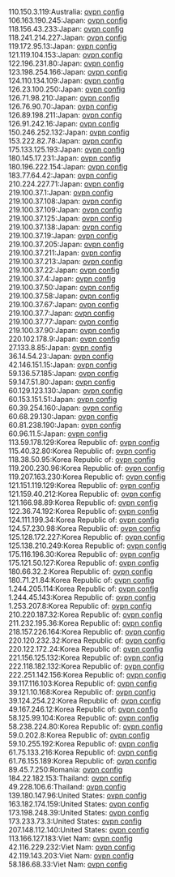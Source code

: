 110.150.3.119:Australia: [ovpn config](vpn/110_150_3_119.ovpn)  
106.163.190.245:Japan: [ovpn config](vpn/106_163_190_245.ovpn)  
118.156.43.233:Japan: [ovpn config](vpn/118_156_43_233.ovpn)  
118.241.214.227:Japan: [ovpn config](vpn/118_241_214_227.ovpn)  
119.172.95.13:Japan: [ovpn config](vpn/119_172_95_13.ovpn)  
121.119.104.153:Japan: [ovpn config](vpn/121_119_104_153.ovpn)  
122.196.231.80:Japan: [ovpn config](vpn/122_196_231_80.ovpn)  
123.198.254.166:Japan: [ovpn config](vpn/123_198_254_166.ovpn)  
124.110.134.109:Japan: [ovpn config](vpn/124_110_134_109.ovpn)  
126.23.100.250:Japan: [ovpn config](vpn/126_23_100_250.ovpn)  
126.71.98.210:Japan: [ovpn config](vpn/126_71_98_210.ovpn)  
126.76.90.70:Japan: [ovpn config](vpn/126_76_90_70.ovpn)  
126.89.198.211:Japan: [ovpn config](vpn/126_89_198_211.ovpn)  
126.91.242.16:Japan: [ovpn config](vpn/126_91_242_16.ovpn)  
150.246.252.132:Japan: [ovpn config](vpn/150_246_252_132.ovpn)  
153.222.82.78:Japan: [ovpn config](vpn/153_222_82_78.ovpn)  
175.133.125.193:Japan: [ovpn config](vpn/175_133_125_193.ovpn)  
180.145.17.231:Japan: [ovpn config](vpn/180_145_17_231.ovpn)  
180.196.222.154:Japan: [ovpn config](vpn/180_196_222_154.ovpn)  
183.77.64.42:Japan: [ovpn config](vpn/183_77_64_42.ovpn)  
210.224.227.71:Japan: [ovpn config](vpn/210_224_227_71.ovpn)  
219.100.37.1:Japan: [ovpn config](vpn/219_100_37_1.ovpn)  
219.100.37.108:Japan: [ovpn config](vpn/219_100_37_108.ovpn)  
219.100.37.109:Japan: [ovpn config](vpn/219_100_37_109.ovpn)  
219.100.37.125:Japan: [ovpn config](vpn/219_100_37_125.ovpn)  
219.100.37.138:Japan: [ovpn config](vpn/219_100_37_138.ovpn)  
219.100.37.19:Japan: [ovpn config](vpn/219_100_37_19.ovpn)  
219.100.37.205:Japan: [ovpn config](vpn/219_100_37_205.ovpn)  
219.100.37.211:Japan: [ovpn config](vpn/219_100_37_211.ovpn)  
219.100.37.213:Japan: [ovpn config](vpn/219_100_37_213.ovpn)  
219.100.37.22:Japan: [ovpn config](vpn/219_100_37_22.ovpn)  
219.100.37.4:Japan: [ovpn config](vpn/219_100_37_4.ovpn)  
219.100.37.50:Japan: [ovpn config](vpn/219_100_37_50.ovpn)  
219.100.37.58:Japan: [ovpn config](vpn/219_100_37_58.ovpn)  
219.100.37.67:Japan: [ovpn config](vpn/219_100_37_67.ovpn)  
219.100.37.7:Japan: [ovpn config](vpn/219_100_37_7.ovpn)  
219.100.37.77:Japan: [ovpn config](vpn/219_100_37_77.ovpn)  
219.100.37.90:Japan: [ovpn config](vpn/219_100_37_90.ovpn)  
220.102.178.9:Japan: [ovpn config](vpn/220_102_178_9.ovpn)  
27.133.8.85:Japan: [ovpn config](vpn/27_133_8_85.ovpn)  
36.14.54.23:Japan: [ovpn config](vpn/36_14_54_23.ovpn)  
42.146.151.15:Japan: [ovpn config](vpn/42_146_151_15.ovpn)  
59.136.57.185:Japan: [ovpn config](vpn/59_136_57_185.ovpn)  
59.147.51.80:Japan: [ovpn config](vpn/59_147_51_80.ovpn)  
60.129.123.130:Japan: [ovpn config](vpn/60_129_123_130.ovpn)  
60.153.151.51:Japan: [ovpn config](vpn/60_153_151_51.ovpn)  
60.39.254.160:Japan: [ovpn config](vpn/60_39_254_160.ovpn)  
60.68.29.130:Japan: [ovpn config](vpn/60_68_29_130.ovpn)  
60.81.238.190:Japan: [ovpn config](vpn/60_81_238_190.ovpn)  
60.96.11.5:Japan: [ovpn config](vpn/60_96_11_5.ovpn)  
113.59.178.129:Korea Republic of: [ovpn config](vpn/113_59_178_129.ovpn)  
115.40.32.80:Korea Republic of: [ovpn config](vpn/115_40_32_80.ovpn)  
118.38.50.95:Korea Republic of: [ovpn config](vpn/118_38_50_95.ovpn)  
119.200.230.96:Korea Republic of: [ovpn config](vpn/119_200_230_96.ovpn)  
119.207.163.230:Korea Republic of: [ovpn config](vpn/119_207_163_230.ovpn)  
121.151.119.129:Korea Republic of: [ovpn config](vpn/121_151_119_129.ovpn)  
121.159.40.212:Korea Republic of: [ovpn config](vpn/121_159_40_212.ovpn)  
121.166.98.89:Korea Republic of: [ovpn config](vpn/121_166_98_89.ovpn)  
122.36.74.192:Korea Republic of: [ovpn config](vpn/122_36_74_192.ovpn)  
124.111.199.34:Korea Republic of: [ovpn config](vpn/124_111_199_34.ovpn)  
124.57.230.98:Korea Republic of: [ovpn config](vpn/124_57_230_98.ovpn)  
125.128.172.227:Korea Republic of: [ovpn config](vpn/125_128_172_227.ovpn)  
125.138.210.249:Korea Republic of: [ovpn config](vpn/125_138_210_249.ovpn)  
175.116.196.30:Korea Republic of: [ovpn config](vpn/175_116_196_30.ovpn)  
175.121.50.127:Korea Republic of: [ovpn config](vpn/175_121_50_127.ovpn)  
180.66.32.2:Korea Republic of: [ovpn config](vpn/180_66_32_2.ovpn)  
180.71.21.84:Korea Republic of: [ovpn config](vpn/180_71_21_84.ovpn)  
1.244.205.114:Korea Republic of: [ovpn config](vpn/1_244_205_114.ovpn)  
1.244.45.143:Korea Republic of: [ovpn config](vpn/1_244_45_143.ovpn)  
1.253.207.8:Korea Republic of: [ovpn config](vpn/1_253_207_8.ovpn)  
210.220.187.32:Korea Republic of: [ovpn config](vpn/210_220_187_32.ovpn)  
211.232.195.36:Korea Republic of: [ovpn config](vpn/211_232_195_36.ovpn)  
218.157.226.164:Korea Republic of: [ovpn config](vpn/218_157_226_164.ovpn)  
220.120.232.32:Korea Republic of: [ovpn config](vpn/220_120_232_32.ovpn)  
220.122.172.24:Korea Republic of: [ovpn config](vpn/220_122_172_24.ovpn)  
221.156.125.132:Korea Republic of: [ovpn config](vpn/221_156_125_132.ovpn)  
222.118.182.132:Korea Republic of: [ovpn config](vpn/222_118_182_132.ovpn)  
222.251.142.156:Korea Republic of: [ovpn config](vpn/222_251_142_156.ovpn)  
39.117.116.103:Korea Republic of: [ovpn config](vpn/39_117_116_103.ovpn)  
39.121.10.168:Korea Republic of: [ovpn config](vpn/39_121_10_168.ovpn)  
39.124.254.22:Korea Republic of: [ovpn config](vpn/39_124_254_22.ovpn)  
49.167.246.12:Korea Republic of: [ovpn config](vpn/49_167_246_12.ovpn)  
58.125.99.104:Korea Republic of: [ovpn config](vpn/58_125_99_104.ovpn)  
58.238.224.80:Korea Republic of: [ovpn config](vpn/58_238_224_80.ovpn)  
59.0.202.8:Korea Republic of: [ovpn config](vpn/59_0_202_8.ovpn)  
59.10.255.192:Korea Republic of: [ovpn config](vpn/59_10_255_192.ovpn)  
61.75.133.216:Korea Republic of: [ovpn config](vpn/61_75_133_216.ovpn)  
61.76.155.189:Korea Republic of: [ovpn config](vpn/61_76_155_189.ovpn)  
89.45.7.250:Romania: [ovpn config](vpn/89_45_7_250.ovpn)  
184.22.182.153:Thailand: [ovpn config](vpn/184_22_182_153.ovpn)  
49.228.106.6:Thailand: [ovpn config](vpn/49_228_106_6.ovpn)  
139.180.147.96:United States: [ovpn config](vpn/139_180_147_96.ovpn)  
163.182.174.159:United States: [ovpn config](vpn/163_182_174_159.ovpn)  
173.198.248.39:United States: [ovpn config](vpn/173_198_248_39.ovpn)  
173.233.73.3:United States: [ovpn config](vpn/173_233_73_3.ovpn)  
207.148.112.140:United States: [ovpn config](vpn/207_148_112_140.ovpn)  
113.166.127.183:Viet Nam: [ovpn config](vpn/113_166_127_183.ovpn)  
42.116.229.232:Viet Nam: [ovpn config](vpn/42_116_229_232.ovpn)  
42.119.143.203:Viet Nam: [ovpn config](vpn/42_119_143_203.ovpn)  
58.186.68.33:Viet Nam: [ovpn config](vpn/58_186_68_33.ovpn)  
